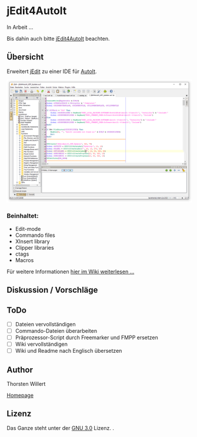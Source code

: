 # jEdit4AutoIt

In Arbeit ...

Bis dahin auch bitte [jEdit4AutoIt](http://jedit4autoit.thorsten-willert.de/) beachten.

## Übersicht
Erweitert [jEdit](http://www.jedit.org/) zu einer IDE für [AutoIt](http://www.autoitscript.com).

![jEdit4AutoIt](images/jEdit4AutoIt.png)

### Beinhaltet:

- Edit-mode
- Commando files
- XInsert library
- Clipper libraries
- ctags
- Macros

Für weitere Informationen [hier im Wiki weiterlesen ...](https://github.com/THWillert/jEdit4AutoIt/wiki)

## Diskussion / Vorschläge

## ToDo
- [ ] Dateien vervollständigen
- [ ] Commando-Dateien überarbeiten
- [ ] Präprozessor-Script durch Freemarker und FMPP ersetzen
- [ ] Wiki vervollständigen
- [ ] Wiki und Readme nach Englisch übersetzen

## Author
Thorsten Willert

[Homepage](http://www.thorsten-willert.de/)

## Lizenz
Das Ganze steht unter der [GNU 3.0](https://github.com/THWillert/jEdit4AutoIt/blob/master/LICENSE) Lizenz.
.
